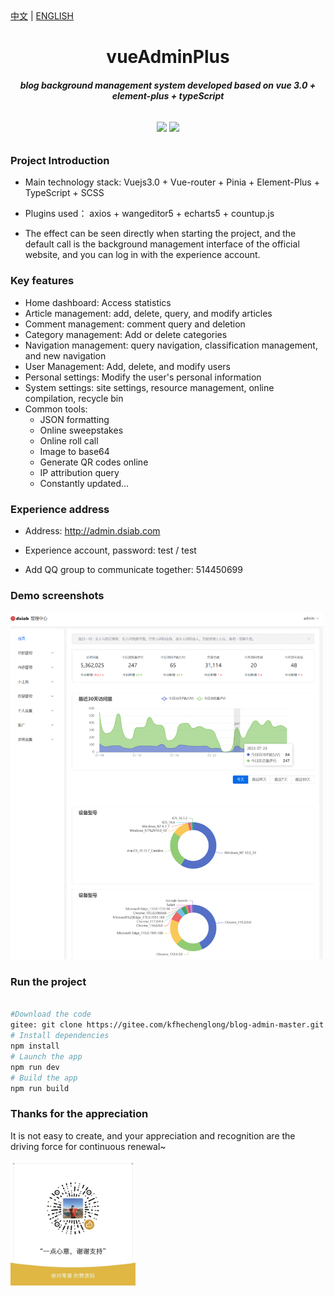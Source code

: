 
<div><a href="https://github.com/esplori/vueAdminPlus/blob/master/README.md">中文</a>  |  <a href="https://github.com/esplori/vueAdminPlus/blob/master/README.en.md">ENGLISH</a></div>

<h1 align="center" style=" font-weight: bold;">vueAdminPlus</h1>
<h5 align="center">blog background management system developed based on vue 3.0 + element-plus + typeScript</h5>


<p align="center" style="padding:10px">
	<a href="https://gitee.com/kfhechenglong/blog-admin-master.git"><img src="https://gitee.com/wilkwo/vueAdmin/badge/star.svg?theme=dark"></a>
	<a href="https://gitee.com/kfhechenglong/blog-admin-master.git"><img src="https://gitee.com/wilkwo/vueAdmin/badge/fork.svg?theme=dark"></a>
</p>


### Project Introduction

- Main technology stack: Vuejs3.0 + Vue-router + Pinia + Element-Plus + TypeScript + SCSS

- Plugins used： axios + wangeditor5 + echarts5 + countup.js

- The effect can be seen directly when starting the project, and the default call is the background management interface of the official website, and you can log in with the experience account.


### Key features


- Home dashboard: Access statistics
- Article management: add, delete, query, and modify articles
- Comment management: comment query and deletion
- Category management: Add or delete categories
- Navigation management: query navigation, classification management, and new navigation
- User Management: Add, delete, and modify users
- Personal settings: Modify the user's personal information
- System settings: site settings, resource management, online compilation, recycle bin
- Common tools:
	- JSON formatting
	- Online sweepstakes
	- Online roll call
	- Image to base64
	- Generate QR codes online
	- IP attribution query
	- Constantly updated...


### Experience address


- Address: http://admin.dsiab.com

- Experience account, password: test / test
  
- Add QQ group to communicate together: 514450699



### Demo screenshots


<img src="./src/assets/images/screenshot.png" alt="赞赏" width="500px" />



### Run the project



``` bash

#Download the code
gitee: git clone https://gitee.com/kfhechenglong/blog-admin-master.git
# Install dependencies
npm install
# Launch the app 
npm run dev
# Build the app
npm run build

```

### Thanks for the appreciation


It is not easy to create, and your appreciation and recognition are the driving force for continuous renewal~

<img src="./src/assets/images/donate.jpg" alt="赞赏" width="200px" />